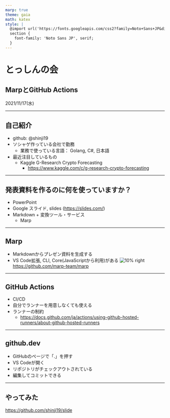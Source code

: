 ```yaml
---
marp: true
theme: gaia
math: katex
style: |
  @import url('https://fonts.googleapis.com/css2?family=Noto+Sans+JP&display=swap');
  section {
    font-family: 'Noto Sans JP', serif;
  }
---
```


<!-- class: invert -->

# とっしんの会

## MarpとGitHub Actions

2021/11/17(水)

---

## 自己紹介

- github: @shinji19
- ソシャゲ作っている会社で勤務
  - 業務で使っている言語： Golang, C#, 日本語
- 最近注目しているもの
  - Kaggle G-Research Crypto Forecasting
    - https://www.kaggle.com/c/g-research-crypto-forecasting

---

## 発表資料を作るのに何を使っていますか？

- PowerPoint
- Google スライド, slides (https://slides.com/)
- Markdown + 変換ツール・サービス
  - Marp

---

## Marp

- Markdownからプレゼン資料を生成する
- VS Code拡張, CLI, Core(JavaScriptから利用)がある
![10% right](https://marp.app/assets/marp.svg)
https://github.com/marp-team/marp

---

## GitHub Actions

- CI/CD
- 自分でランナーを用意しなくても使える
- ランナーの制約
  - https://docs.github.com/ja/actions/using-github-hosted-runners/about-github-hosted-runners

---

## github.dev

- GitHubのページで「.」を押す
- VS Codeが開く
- リポジトリがチェックアウトされている
- 編集してコミットできる

---

## やってみた

https://github.com/shinji19/slide
